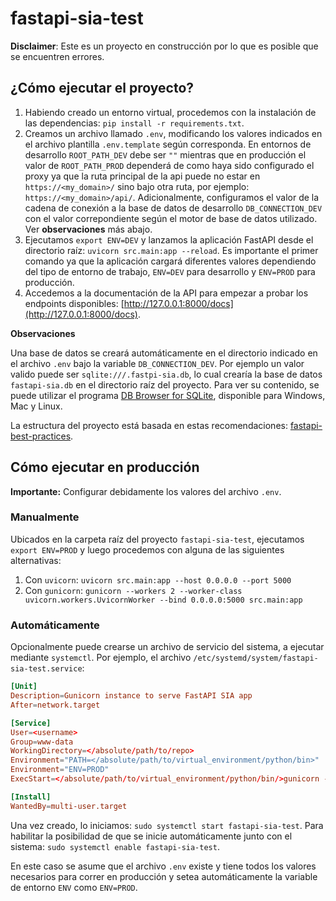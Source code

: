 # fastapi-sia-test

**Disclaimer**: Este es un proyecto en construcción por lo que es posible que se encuentren errores.

## ¿Cómo ejecutar el proyecto?

1. Habiendo creado un entorno virtual, procedemos con la instalación de las dependencias: `pip install -r requirements.txt`.
2. Creamos un archivo llamado `.env`, modificando los valores indicados en el archivo plantilla `.env.template` según corresponda. 
   En entornos de desarrollo `ROOT_PATH_DEV` debe ser `""` mientras que en producción el valor de `ROOT_PATH_PROD` dependerá de como haya sido configurado el proxy ya que la ruta principal de la api puede no estar en `https://<my_domain>/` sino bajo otra ruta, por ejemplo: `https://<my_domain>/api/`. Adicionalmente, configuramos el valor de la cadena de conexión a la base de datos  de desarrollo `DB_CONNECTION_DEV` con el valor correpondiente según el motor de base de datos utilizado. Ver **observaciones** más abajo.
3. Ejecutamos `export ENV=DEV` y lanzamos la aplicación FastAPI desde el directorio raíz: `uvicorn src.main:app --reload`. 
   Es importante el primer comando ya que la aplicación cargará diferentes valores dependiendo del tipo de entorno de trabajo, `ENV=DEV` para desarrollo y `ENV=PROD` para producción.
4. Accedemos a la documentación de la API para empezar a probar los endpoints disponibles: [http://127.0.0.1:8000/docs](http://127.0.0.1:8000/docs).

**Observaciones**

Una base de datos se creará automáticamente en el directorio indicado en el archivo `.env` bajo la variable `DB_CONNECTION_DEV`. Por ejemplo un valor valido puede ser `sqlite:///.fastpi-sia.db`, lo cual crearía la base de datos `fastapi-sia.db` en el directorio raíz del proyecto. Para ver su contenido, se puede utilizar el programa [DB Browser for SQLite](https://sqlitebrowser.org/dl/), disponible para Windows, Mac y Linux.

La estructura del proyecto está basada en estas recomendaciones: [fastapi-best-practices](https://github.com/zhanymkanov/fastapi-best-practices).

## Cómo ejecutar en producción

**Importante:** Configurar debidamente los valores del archivo `.env`. 

### Manualmente

Ubicados en la carpeta raíz del proyecto `fastapi-sia-test`, ejecutamos `export ENV=PROD` y luego procedemos con alguna de las siguientes alternativas:
 
1. Con `uvicorn`: `uvicorn src.main:app --host 0.0.0.0 --port 5000`
2. Con `gunicorn`: `gunicorn --workers 2 --worker-class uvicorn.workers.UvicornWorker --bind 0.0.0.0:5000 src.main:app`

### Automáticamente

Opcionalmente puede crearse un archivo de servicio del sistema, a ejecutar mediante `systemctl`. Por ejemplo, el archivo `/etc/systemd/system/fastapi-sia-test.service`:

```conf
[Unit]
Description=Gunicorn instance to serve FastAPI SIA app
After=network.target

[Service]
User=<username>
Group=www-data
WorkingDirectory=</absolute/path/to/repo>
Environment="PATH=</absolute/path/to/virtual_environment/python/bin>"
Environment="ENV=PROD"
ExecStart=</absolute/path/to/virtual_environment/python/bin/>gunicorn --workers 2 --worker-class uvicorn.workers.UvicornWorker --bind 0.0.0.0:5000 -m 007 src.main:app

[Install]
WantedBy=multi-user.target
```

Una vez creado, lo iniciamos: `sudo systemctl start fastapi-sia-test`. Para habilitar la posibilidad de que se inicie automáticamente junto con el sistema: `sudo systemctl enable fastapi-sia-test`. 

En este caso se asume que el archivo `.env` existe y tiene todos los valores necesarios para correr en producción y setea automáticamente la variable de entorno `ENV` como `ENV=PROD`.
